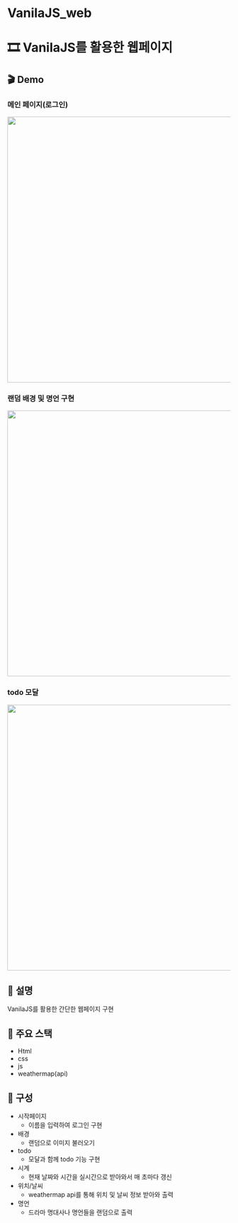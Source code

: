 # VanilaJS_web

# 🎞 VanilaJS를 활용한 웹페이지

## 🎬 Demo

### 메인 페이지(로그인)

<img src="https://user-images.githubusercontent.com/70190106/146683105-e18467bb-400f-4b89-9d93-9efed21ce118.gif" width="600px"/>

### 랜덤 배경 및 명언 구현

<img src="https://user-images.githubusercontent.com/70190106/146682948-7ba704d5-5bbd-4b9e-8be7-ee2b59eac1f7.gif" width="600px">

### todo 모달

<img src="https://user-images.githubusercontent.com/70190106/146682558-78d1cefa-aeef-4a0b-8297-47e50c18113f.gif" width="600px"/>

## 🎯 설명

VanilaJS를 활용한 간단한 웹페이지 구현

## 🚀 주요 스택

- Html
- css
- js
- weathermap(api)

## 🧩 구성

- 시작페이지
  - 이름을 입력하여 로그인 구현
- 배경
  - 랜덤으로 이미지 불러오기
- todo
  - 모달과 함께 todo 기능 구현
- 시계
  - 현재 날짜와 시간을 실시간으로 받아와서 매 초마다 갱신
- 위치/날씨
  - weathermap api를 통해 위치 및 날씨 정보 받아와 출력
- 명언
  - 드라마 명대사나 명언들을 랜덤으로 출력
